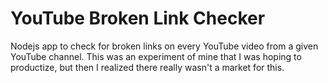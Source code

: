 # YouTube Broken Link Checker
Nodejs app to check for broken links on every YouTube video from a given YouTube channel. This was an experiment of mine that I was hoping to productize, but then I realized there really wasn't a market for this.